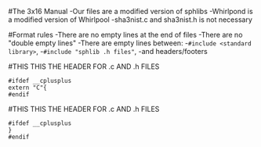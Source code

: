 #The 3x16 Manual
-Our files are a modified version of sphlibs
-Whirlpond is a modified version of Whirlpool
-sha3nist.c and sha3nist.h is not necessary

#Format rules
-There are no empty lines at the end of files
-There are no "double empty lines"
-There are empty lines between:
    -`#include <standard library>`,
    -`#include "sphlib .h files"`,
    -and headers/footers

#THIS THIS THE HEADER FOR .c AND .h FILES
```
#ifdef __cplusplus
extern "C"{
#endif
```

#THIS THIS THE HEADER FOR .c AND .h FILES
```
#ifdef __cplusplus
}
#endif
```